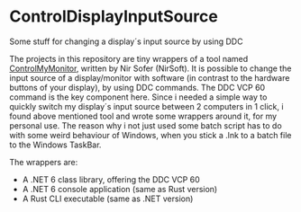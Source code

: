 # ControlDisplayInputSource
Some stuff for changing a display´s input source by using DDC

The projects in this repository are tiny wrappers of a tool named [ControlMyMonitor](https://www.nirsoft.net/utils/control_my_monitor.html), written by Nir Sofer (NirSoft). It is possible to change the input source of a display/monitor with software (in contrast to the hardware buttons of your display), by using DDC commands. The DDC VCP 60 command is the key component here. Since i needed a simple way to quickly switch my display´s input source between 2 computers in 1 click, i found above mentioned tool and wrote some wrappers around it, for my personal use. The reason why i not just used some batch script has to do with some weird behaviour of Windows, when you stick a .lnk to a batch file to the Windows TaskBar.

The wrappers are:
- A .NET 6 class library, offering the DDC VCP 60 
- A .NET 6 console application (same as Rust version)
- A Rust CLI executable (same as .NET version)


